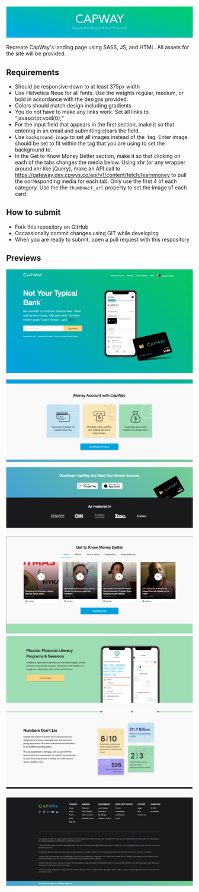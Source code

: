 ![CapWay](readme-assets/capway.png)

Recreate CapWay's landing page using SASS, JS, and HTML. All assets for the site will be provided.

## Requirements
- Should be responsive down to at least 375px width
- Use Helvetica Neue for all fonts. Use the weights regular, medium, or bold in accordance with the designs provided.
- Colors should match design including gradients
- You do not have to make any links work. Set all links to "javascript:void(0);"
- For the input field that appears in the first section, make it so that entering in an email and submitting clears the field.
- Use `background-image` to set all images instead of the <img> tag. Enter image should be set to fit within the tag that you are using to set the background to.
- In the Get to Know Money Better section, make it so that clicking on each of the tabs changes the media below. Using xhr (or any wrapper around xhr like jQuery), make an API call to https://gateway.dev.cpwys.co/api/v1/content/fetch/learnmoney to pull the corresponding media for each tab. Only use the first 4 of each category. Use the the `thumbnail_url` property to set the image of each card.

## How to submit
- Fork this repository on GitHub
- Occassionally commit changes using GIT while developing
- When you are ready to submit, open a pull request with this respository


## Previews

![preview-1](previews/1.png)
![preview-2](previews/2.png)
![preview-3](previews/3.png)
![preview-4](previews/4.png)
![preview-5](previews/5.png)
![preview-6](previews/6.png)
![preview-7](previews/7.png)
